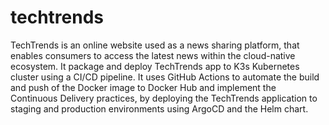 # techtrends
TechTrends is an online website used as a news sharing platform, that enables consumers to access the latest news within the cloud-native ecosystem.  It package and deploy TechTrends app to K3s Kubernetes cluster using a CI/CD pipeline. It uses GitHub Actions to automate the build and push of the Docker image to Docker Hub and implement the Continuous Delivery practices, by deploying the TechTrends application to staging and production environments using ArgoCD and the Helm chart.
